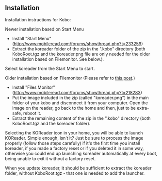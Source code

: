 ## Installation
Installation instructions for Kobo:

Newer installation based on Start Menu
- Install "Start Menu" (http://www.mobileread.com/forums/showthread.php?t=233259)
- Extract the koreader folder of the zip in the ".kobo" directory (both KoboRoot.tgz and the koreader.png file are only needed for the older installation based on Filemonitor. See below.). 

Select koreader from the Start Menu to start.

Older installation based on Filemonitor (Please refer to [this post](http://www.mobileread.com/forums/showthread.php?t=216960).)
- Install "Files Monitor" (http://www.mobileread.com/forums/showthread.php?t=218283)
- Put the image included in the zip (called "koreader.png") in the main folder of your kobo and disconnect it from your computer. Open the image on the reader, go back to the home and then, just to be extra-safe, reboot it.
- Extract the remaining content of the zip in the ".kobo" directory (both KoboRoot.tgz and the koreader folder). 

Selecting the KOReader icon in your home, you will be able to launch KOReader. Simple enough, isn't it? Just be sure to process the image properly (follow those steps carefully) if it's the first time you install koreader, if you made a factory reset or if you deleted it in some way, otherwise you could end up launching koreader automatically at every boot, being unable to exit it without a factory reset.

When you update koreader, it should be sufficient to extract the koreader folder, without KoboRoot.tgz - that one is needed to add the launcher.

